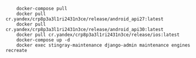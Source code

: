        docker-compose pull
        docker pull cr.yandex/crp8p3a3l1ri2431n3ce/release/android_api27:latest
        docker pull cr.yandex/crp8p3a3l1ri2431n3ce/release/android_api30:latest
        docker pull cr.yandex/crp8p3a3l1ri2431n3ce/release/ios:latest
        docker-compose up -d
        docker exec stingray-maintenance django-admin maintenance engines recreate